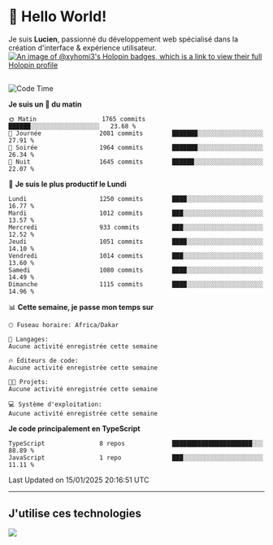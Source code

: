 # 👋 Hello World!

Je suis **Lucien**, passionné du développement web spécialisé dans la création d'interface & expérience utilisateur.
[![An image of @xyhomi3's Holopin badges, which is a link to view their full Holopin profile](https://holopin.me/xyhomi3)](https://holopin.io/@xyhomi3)

##

<!--START_SECTION:waka-->
![Code Time](http://img.shields.io/badge/Code%20Time-2%2C834%20hrs%2050%20mins-blue)

**Je suis un 🐤 du matin** 

```text
🌞 Matin                  1765 commits        ██████░░░░░░░░░░░░░░░░░░░   23.68 % 
🌆 Journée                2081 commits        ███████░░░░░░░░░░░░░░░░░░   27.91 % 
🌃 Soirée                 1964 commits        ███████░░░░░░░░░░░░░░░░░░   26.34 % 
🌙 Nuit                   1645 commits        ██████░░░░░░░░░░░░░░░░░░░   22.07 % 
```
📅 **Je suis le plus productif le Lundi** 

```text
Lundi                    1250 commits        ████░░░░░░░░░░░░░░░░░░░░░   16.77 % 
Mardi                    1012 commits        ███░░░░░░░░░░░░░░░░░░░░░░   13.57 % 
Mercredi                 933 commits         ███░░░░░░░░░░░░░░░░░░░░░░   12.52 % 
Jeudi                    1051 commits        ████░░░░░░░░░░░░░░░░░░░░░   14.10 % 
Vendredi                 1014 commits        ███░░░░░░░░░░░░░░░░░░░░░░   13.60 % 
Samedi                   1080 commits        ████░░░░░░░░░░░░░░░░░░░░░   14.49 % 
Dimanche                 1115 commits        ████░░░░░░░░░░░░░░░░░░░░░   14.96 % 
```


📊 **Cette semaine, je passe mon temps sur** 

```text
🕑︎ Fuseau horaire: Africa/Dakar

💬 Langages: 
Aucune activité enregistrée cette semaine

🔥 Éditeurs de code: 
Aucune activité enregistrée cette semaine

🐱‍💻 Projets: 
Aucune activité enregistrée cette semaine

💻 Système d'exploitation: 
Aucune activité enregistrée cette semaine
```

**Je code principalement en TypeScript** 

```text
TypeScript               8 repos             ██████████████████████░░░   88.89 % 
JavaScript               1 repo              ███░░░░░░░░░░░░░░░░░░░░░░   11.11 % 
```




 Last Updated on 15/01/2025 20:16:51 UTC
<!--END_SECTION:waka-->
---

## J'utilise ces technologies

<p align="left">
  <a href="https://skillicons.dev">
    <img src="https://skillicons.dev/icons?i=ts,js,md,scss,tailwind,react,docker,express,astro,vite,nextjs,vercel,figma,ableton" />
  </a>
</p>


